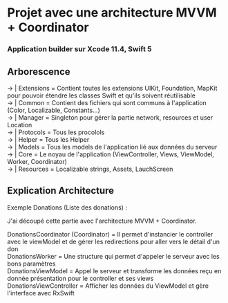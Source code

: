 
# Projet avec une architecture MVVM + Coordinator

### Application builder sur Xcode 11.4, Swift 5

## Arborescence

-> | Extensions = Contient toutes les extensions UIKit, Foundation, MapKit pour pouvoir étendre les classes Swift et qu'ils soivent réutilisable
<br>
-> | Common = Contient des fichiers qui sont communs à l'application (Color, Localizable, Constants...)
<br>
-> | Manager = Singleton pour gérer la partie network, resources et user Location
<br>
-> | Protocols  = Tous les procolols
<br>
-> | Helper = Tous les Helper
<br>
-> | Models = Tous les models de l'application lié aux données du serveur
<br>
-> | Core = Le noyau de l'application (ViewController, Views, ViewModel, Worker, Coordinator)
<br>
-> | Resources = Localizable strings, Assets, LauchScreen
<br>

## Explication Architecture

Exemple Donations (Liste des donations) :

J'ai découpé cette partie avec l'architecture MVVM + Coordinator.

DonationsCoordinator (Coordinator) = Il permet d'instancier le controller avec le viewModel et de gérer les redirections pour aller vers le détail d'un don <br>
DonationsWorker = Une structure qui permet d'appeler le serveur avec les bons paramètres <br>
DonationsViewModel = Appel le serveur et transforme les données reçu en donnée présentation pour le controller et ses views <br>
DonationsViewController = Afficher les données du ViewModel et gère l'interface avec RxSwift <br>
